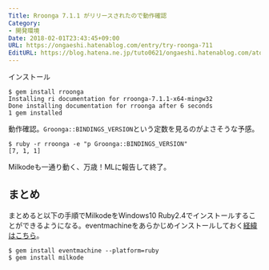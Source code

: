 ```yaml
---
Title: Rroonga 7.1.1 がリリースされたので動作確認
Category:
- 開発環境
Date: 2018-02-01T23:43:45+09:00
URL: https://ongaeshi.hatenablog.com/entry/try-roonga-711
EditURL: https://blog.hatena.ne.jp/tuto0621/ongaeshi.hatenablog.com/atom/entry/8599973812342952598
---
```


インストール

```
$ gem install rroonga
Installing ri documentation for rroonga-7.1.1-x64-mingw32
Done installing documentation for rroonga after 6 seconds
1 gem installed
```

動作確認。`Groonga::BINDINGS_VERSION`という定数を見るのがよさそうな予感。

```
$ ruby -r rroonga -e "p Groonga::BINDINGS_VERSION"
[7, 1, 1]
```

Milkodeも一通り動く、万歳！MLに報告して終了。

## まとめ

まとめると以下の手順でMilkodeをWindows10 Ruby2.4でインストールすることができるようになる。eventmachineをあらかじめインストールしておく[経緯はこちら](http://ongaeshi.hatenablog.com/entry/milkode-windows-10-ruby2.4)。

```
$ gem install eventmachine --platform=ruby
$ gem install milkode
```

